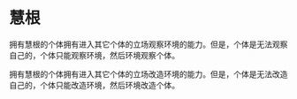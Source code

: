 # 慧根

拥有慧根的个体拥有进入其它个体的立场观察环境的能力。但是，个体是无法观察自己的，个体只能观察环境，然后环境观察个体。

拥有慧根的个体拥有进入其它个体的立场改造环境的能力。但是，个体是无法改造自己的，个体只能改造环境，然后环境改造个体。
